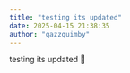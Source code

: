 ```yaml
---
title: "testing its updated"
date: 2025-04-15 21:38:35
author: "qazzquimby"
---
```


testing its updated 🧿